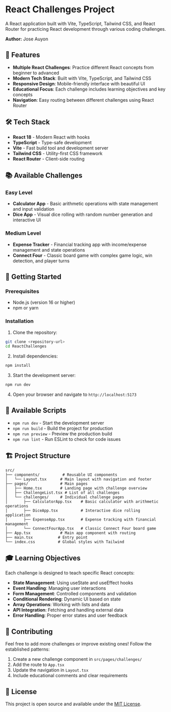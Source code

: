 # React Challenges Project

A React application built with Vite, TypeScript, Tailwind CSS, and React Router for practicing React development through various coding challenges.

**Author:** Jose Auyon

## 🚀 Features

- **Multiple React Challenges**: Practice different React concepts from beginner to advanced
- **Modern Tech Stack**: Built with Vite, TypeScript, and Tailwind CSS
- **Responsive Design**: Mobile-friendly interface with beautiful UI
- **Educational Focus**: Each challenge includes learning objectives and key concepts
- **Navigation**: Easy routing between different challenges using React Router

## 🛠️ Tech Stack

- **React 18** - Modern React with hooks
- **TypeScript** - Type-safe development
- **Vite** - Fast build tool and development server
- **Tailwind CSS** - Utility-first CSS framework
- **React Router** - Client-side routing

## 📚 Available Challenges

### Easy Level
- **Calculator App** - Basic arithmetic operations with state management and input validation
- **Dice App** - Visual dice rolling with random number generation and interactive UI

### Medium Level
- **Expense Tracker** - Financial tracking app with income/expense management and state operations
- **Connect Four** - Classic board game with complex game logic, win detection, and player turns

## 🎯 Getting Started

### Prerequisites
- Node.js (version 16 or higher)
- npm or yarn

### Installation

1. Clone the repository:
```bash
git clone <repository-url>
cd ReactChallenges
```

2. Install dependencies:
```bash
npm install
```

3. Start the development server:
```bash
npm run dev
```

4. Open your browser and navigate to `http://localhost:5173`

## 📖 Available Scripts

- `npm run dev` - Start the development server
- `npm run build` - Build the project for production
- `npm run preview` - Preview the production build
- `npm run lint` - Run ESLint to check for code issues

## 🏗️ Project Structure

```
src/
├── components/          # Reusable UI components
│   └── Layout.tsx      # Main layout with navigation and footer
├── pages/              # Main pages
│   ├── Home.tsx        # Landing page with challenge overview
│   ├── ChallengeList.tsx # List of all challenges
│   └── challenges/     # Individual challenge pages
│       ├── CalculatorApp.tsx    # Basic calculator with arithmetic operations
│       ├── DiceApp.tsx          # Interactive dice rolling application
│       ├── ExpenseApp.tsx       # Expense tracking with financial management
│       └── ConnectFourApp.tsx   # Classic Connect Four board game
├── App.tsx             # Main app component with routing
├── main.tsx           # Entry point
└── index.css          # Global styles with Tailwind
```

## 🎓 Learning Objectives

Each challenge is designed to teach specific React concepts:

- **State Management**: Using useState and useEffect hooks
- **Event Handling**: Managing user interactions
- **Form Management**: Controlled components and validation
- **Conditional Rendering**: Dynamic UI based on state
- **Array Operations**: Working with lists and data
- **API Integration**: Fetching and handling external data
- **Error Handling**: Proper error states and user feedback

## 🤝 Contributing

Feel free to add more challenges or improve existing ones! Follow the established patterns:

1. Create a new challenge component in `src/pages/challenges/`
2. Add the route to `App.tsx`
3. Update the navigation in `Layout.tsx`
4. Include educational comments and clear requirements

## 📝 License

This project is open source and available under the [MIT License](LICENSE).

